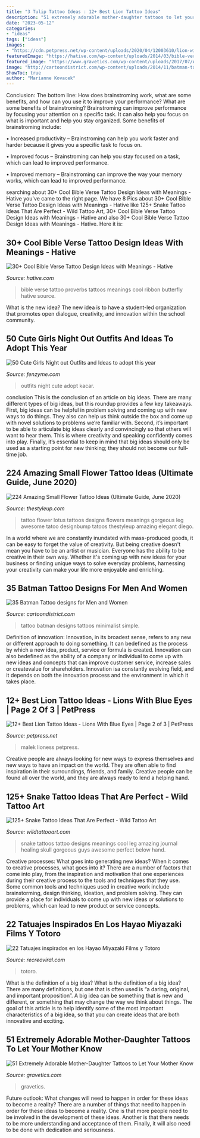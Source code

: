```yaml
---
title: "3 Tulip Tattoo Ideas : 12+ Best Lion Tattoo Ideas"
description: "51 extremely adorable mother-daughter tattoos to let your mother know"
date: "2023-05-12"
categories:
- "ideas"
tags: ["ideas"]
images:
- "https://cdn.petpress.net/wp-content/uploads/2020/04/12003610/lion-with-blue-eyes-tattoo-idea.jpg"
featuredImage: "https://hative.com/wp-content/uploads/2014/03/bible-verse-tattoos/3-proverbs-31-25-ribbon-butterfly.jpg"
featured_image: "https://www.gravetics.com/wp-content/uploads/2017/07/Awesome-Tree-With-Birds-On-Shoulder-Mother-Daughter-Tattoo-Idea.jpg"
image: "http://cartoondistrict.com/wp-content/uploads/2014/11/batman-tattoo-designs-for-men-and-women29.jpg"
ShowToc: true
author: "Marianne Kovacek"
---
```



Conclusion: The bottom line: How does brainstroming work, what are some benefits, and how can you use it to improve your performance?
What are some benefits of brainstroming?
Brainstroming can improve performance by focusing your attention on a specific task. It can also help you focus on what is important and help you stay organized. Some benefits of brainstroming include:

• Increased productivity – Brainstroming can help you work faster and harder because it gives you a specific task to focus on.

• Improved focus – Brainstroming can help you stay focused on a task, which can lead to improved performance.

• Improved memory – Brainstroming can improve the way your memory works, which can lead to improved performance.

	

		
searching about 30+ Cool Bible Verse Tattoo Design Ideas with Meanings - Hative you've came to the right page. We have 8 Pics about 30+ Cool Bible Verse Tattoo Design Ideas with Meanings - Hative like 125+ Snake Tattoo Ideas That Are Perfect - Wild Tattoo Art, 30+ Cool Bible Verse Tattoo Design Ideas with Meanings - Hative and also 30+ Cool Bible Verse Tattoo Design Ideas with Meanings - Hative. Here it is:
		
    
## 30+ Cool Bible Verse Tattoo Design Ideas With Meanings - Hative

<img loading=lazy src="https://hative.com/wp-content/uploads/2014/03/bible-verse-tattoos/3-proverbs-31-25-ribbon-butterfly.jpg" onerror="this.onerror=null;this.src='https://tse1.mm.bing.net/th?id=OIP.QeBzK_2EWTBfH109D8p3BgHaJ4&amp;pid=15.1';" alt="30+ Cool Bible Verse Tattoo Design Ideas with Meanings - Hative">

_Source: hative.com_

>bible verse tattoo proverbs tattoos meanings cool ribbon butterfly hative source. 

	

What is the new idea?
The new idea is to have a student-led organization that promotes open dialogue, creativity, and innovation within the school community.

    
## 50 Cute Girls Night Out Outfits And Ideas To Adopt This Year

<img loading=lazy src="http://fenzyme.com/wp-content/uploads/2015/06/Cute-Girls-Night-out-Outfits-and-Ideas26.jpg" onerror="this.onerror=null;this.src='https://tse2.mm.bing.net/th?id=OIP.9TwngK95Y5AEpZZ_vyyt0wHaLa&amp;pid=15.1';" alt="50 Cute Girls Night out Outfits and Ideas to adopt this year">

_Source: fenzyme.com_

>outfits night cute adopt kacar. 

	

conclusion
This is the conclusion of an article on big ideas. 
There are many different types of big ideas, but this roundup provides a few key takeaways. First, big ideas can be helpful in problem solving and coming up with new ways to do things. They also can help us think outside the box and come up with novel solutions to problems we’re familiar with. 
 Second, it’s important to be able to articulate big ideas clearly and convincingly so that others will want to hear them. This is where creativity and speaking confidently comes into play. Finally, it’s essential to keep in mind that big ideas should only be used as a starting point for new thinking; they should not become our full-time job.

    
## 224 Amazing Small Flower Tattoo Ideas (Ultimate Guide, June 2020)

<img loading=lazy src="https://thestyleup.com/wp-content/uploads/2015/03/46-flower-tattoo1.jpg" onerror="this.onerror=null;this.src='https://tse3.mm.bing.net/th?id=OIP.pU5GFM_p4MPzYYT5oWTFswHaLH&amp;pid=15.1';" alt="224 Amazing Small Flower Tattoo Ideas (Ultimate Guide, June 2020)">

_Source: thestyleup.com_

>tattoo flower lotus tattoos designs flowers meanings gorgeous leg awesome tatoo designbump tatoos thestyleup amazing elegant diego. 

	

In a world where we are constantly inundated with mass-produced goods, it can be easy to forget the value of creativity. But being creative doesn't mean you have to be an artist or musician. Everyone has the ability to be creative in their own way. Whether it's coming up with new ideas for your business or finding unique ways to solve everyday problems, harnessing your creativity can make your life more enjoyable and enriching.

    
## 35 Batman Tattoo Designs For Men And Women

<img loading=lazy src="http://cartoondistrict.com/wp-content/uploads/2014/11/batman-tattoo-designs-for-men-and-women29.jpg" onerror="this.onerror=null;this.src='https://tse3.mm.bing.net/th?id=OIP.KCQVbp1bATwBOPbQ3LEbxQHaJ4&amp;pid=15.1';" alt="35 Batman Tattoo designs for Men and Women">

_Source: cartoondistrict.com_

>tattoo batman designs tattoos minimalist simple. 

	

Definition of innovation:
Innovation, in its broadest sense, refers to any new or different approach to doing something. It can bedefined as the process by which a new idea, product, service or formula is created. Innovation can also bedefined as the ability of a company or individual to come up with new ideas and concepts that can improve customer service, increase sales or createvalue for shareholders. Innovation isa constantly evolving field, and it depends on both the innovation process and the environment in which it takes place.

    
## 12+ Best Lion Tattoo Ideas - Lions With Blue Eyes | Page 2 Of 3 | PetPress

<img loading=lazy src="https://cdn.petpress.net/wp-content/uploads/2020/04/12003610/lion-with-blue-eyes-tattoo-idea.jpg" onerror="this.onerror=null;this.src='https://tse2.mm.bing.net/th?id=OIP.MLRcmM-PlRuPfdPp6OQ2cwHaHX&amp;pid=15.1';" alt="12+ Best Lion Tattoo Ideas - Lions With Blue Eyes | Page 2 of 3 | PetPress">

_Source: petpress.net_

>malek lioness petpress. 

	

Creative people are always looking for new ways to express themselves and new ways to have an impact on the world. They are often able to find inspiration in their surroundings, friends, and family. Creative people can be found all over the world, and they are always ready to lend a helping hand.

    
## 125+ Snake Tattoo Ideas That Are Perfect - Wild Tattoo Art

<img loading=lazy src="https://www.wildtattooart.com/wp-content/uploads/2019/07/snake-tattoos-11.jpg" onerror="this.onerror=null;this.src='https://tse1.mm.bing.net/th?id=OIP.K7SZq_UecItoXT7w8v9HrQHaJ4&amp;pid=15.1';" alt="125+ Snake Tattoo Ideas That Are Perfect - Wild Tattoo Art">

_Source: wildtattooart.com_

>snake tattoos tattoo designs meanings cool leg amazing journal healing skull gorgeous guys awesome perfect below hand. 

	

Creative processes: What goes into generating new ideas?
When it comes to creative processes, what goes into it? There are a number of factors that come into play, from the inspiration and motivation that one experiences during their creative process to the tools and techniques that they use. Some common tools and techniques used in creative work include brainstorming, design thinking, ideation, and problem solving. They can provide a place for individuals to come up with new ideas or solutions to problems, which can lead to new product or service concepts.

    
## 22 Tatuajes Inspirados En Los Hayao Miyazaki Films Y Totoro

<img loading=lazy src="https://www.recreoviral.com/wp-content/uploads/2016/04/TATUAJES-TOTORO-9.jpg" onerror="this.onerror=null;this.src='https://tse2.mm.bing.net/th?id=OIP.BD1AR2Lmsewv8c3Pyk6gpAHaKL&amp;pid=15.1';" alt="22 Tatuajes inspirados en los Hayao Miyazaki Films y Totoro">

_Source: recreoviral.com_

>totoro. 

	

What is the definition of a big idea?
What is the definition of a big idea? There are many definitions, but one that is often used is “a daring, original, and important proposition”. A big idea can be something that is new and different, or something that may change the way we think about things. The goal of this article is to help identify some of the most important characteristics of a big idea, so that you can create ideas that are both innovative and exciting.

    
## 51 Extremely Adorable Mother-Daughter Tattoos To Let Your Mother Know

<img loading=lazy src="https://www.gravetics.com/wp-content/uploads/2017/07/Awesome-Tree-With-Birds-On-Shoulder-Mother-Daughter-Tattoo-Idea.jpg" onerror="this.onerror=null;this.src='https://tse1.mm.bing.net/th?id=OIP.PSe6ahlFuvpyXrfEE3HHoQHaFj&amp;pid=15.1';" alt="51 Extremely Adorable Mother-Daughter Tattoos to Let Your Mother Know">

_Source: gravetics.com_

>gravetics. 

	

Future outlook: What changes will need to happen in order for these ideas to become a reality?
There are a number of things that need to happen in order for these ideas to become a reality. One is that more people need to be involved in the development of these ideas. Another is that there needs to be more understanding and acceptance of them. Finally, it will also need to be done with dedication and seriousness.

